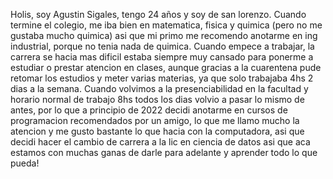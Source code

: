Holis, soy Agustin Sigales, tengo 24 años y soy de san lorenzo.
Cuando termine el colegio, me iba bien en matematica, fisica y quimica (pero no me gustaba mucho quimica) asi que mi primo me recomendo anotarme en ing industrial, porque no tenia nada de quimica.
Cuando empece a trabajar, la carrera se hacia mas dificil estaba siempre muy cansado para ponerme a estudiar o prestar atencion en clases, aunque gracias a la cuarentena pude retomar los estudios y meter varias materias, ya que solo trabajaba 4hs 2 dias a la semana.
Cuando volvimos a la presenciabilidad en la facultad y horario normal de trabajo 8hs todos los dias volvio a pasar lo mismo de antes, por lo que a principio de 2022 decidi anotarme en cursos de programacion recomendados por un amigo, lo que me llamo mucho la atencion y me gusto bastante lo que hacia con la computadora, asi que decidi hacer el cambio de carrera a la lic en ciencia de datos asi que aca estamos con muchas ganas de darle para adelante y aprender todo lo que pueda!
